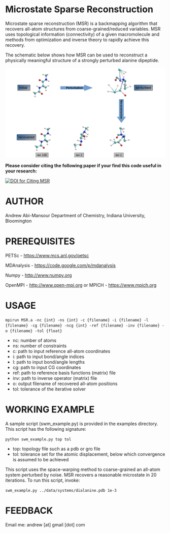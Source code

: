 Microstate Sparse Reconstruction
================================
Microstate sparse reconstruction (MSR) is a backmapping algorithm that recovers all-atom structures from coarse-grained/reduced variables. MSR uses topological information (connectivity) of a given macromolecule and methods from optimization and inverse theory to rapidly achieve this recovery.

The schematic below shows how MSR can be used to reconstruct a physically meaningful structure of a strongly perturbed alanine dipeptide. 
<p style="text-align:center;"><img src="data/imgs/recovery.png"></p>

**Please consider citing the following paper if your find this code useful in your research:**

[![DOI for Citing MSR](https://img.shields.io/badge/DOI-10.1021%2Facs.jctc.5b00056-blue.svg)](https://doi.org/10.1021/acs.jctc.6b00348)

AUTHOR
======
Andrew Abi-Mansour
Department of Chemistry, Indiana University, Bloomington

PREREQUISITES
=============
PETSc - https://www.mcs.anl.gov/petsc

MDAnalysis - https://code.google.com/p/mdanalysis

Numpy - http://www.numpy.org

OpenMPI - http://www.open-mpi.org or MPICH  - https://www.mpich.org

USAGE
=====
`mpirun MSR.a -nc {int} -ns {int} -c {filename} -i {filename} -l {filename} -cg {filename} -ncg {int} -ref {filename} -inv {filename} -o {filename} -tol {float}`

* nc: number of atoms
* ns: number of constraints
* c: path to input reference all-atom coordinates
* i: path to input bond/angle indices
* l: path to input bond/angle lengths
* cg: path to input CG coordinates
* ref: path to reference basis functions (matrix) file
* inv: path to inverse operator (matrix) file
* o: output filename of recovered all-atom positions
* tol: tolerance of the iterative solver

WORKING EXAMPLE
===============
A sample script (swm_example.py) is provided in the examples directory. This script has the following signature:

`python swm_example.py top tol`

* top: topology file such as a pdb or gro file
* tol: tolerance set for the atomic displacement, below which convergence is assumed to be achieved

This script uses the space-warping method to coarse-grained an all-atom system perturbed by noise. MSR recovers a reasonable microstate in 20 iterations.
To run this script, invoke:

`swm_example.py ../data/systems/dialanine.pdb 1e-3`

FEEDBACK
========
Email me: andrew [at] gmail [dot] com
